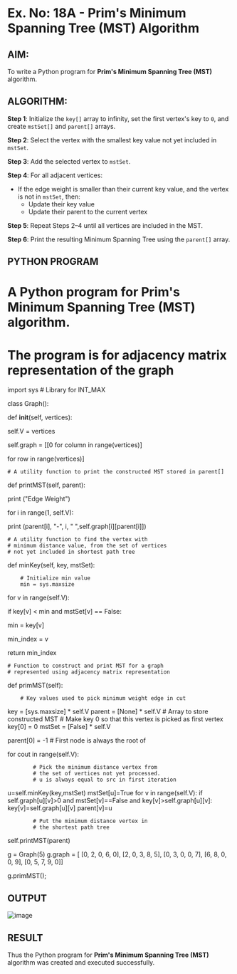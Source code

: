 # Ex. No: 18A - Prim's Minimum Spanning Tree (MST) Algorithm

## AIM:
To write a Python program for **Prim's Minimum Spanning Tree (MST)** algorithm.

## ALGORITHM:

**Step 1**: Initialize the `key[]` array to infinity, set the first vertex's key to `0`, and create `mstSet[]` and `parent[]` arrays.

**Step 2**: Select the vertex with the smallest key value not yet included in `mstSet`.

**Step 3**: Add the selected vertex to `mstSet`.

**Step 4**: For all adjacent vertices:
- If the edge weight is smaller than their current key value, and the vertex is not in `mstSet`, then:
  - Update their key value
  - Update their parent to the current vertex

**Step 5**: Repeat Steps 2–4 until all vertices are included in the MST.

**Step 6**: Print the resulting Minimum Spanning Tree using the `parent[]` array.

## PYTHON PROGRAM

# A Python program for Prim's Minimum Spanning Tree (MST) algorithm.
# The program is for adjacency matrix representation of the graph

import sys # Library for INT_MAX

class Graph():

def __init__(self, vertices):
		
  self.V = vertices
	
  self.graph = [[0 for column in range(vertices)]
	
  for row in range(vertices)]

	# A utility function to print the constructed MST stored in parent[]
def printMST(self, parent):
	
  print ("Edge   Weight")
		
  for i in range(1, self.V):
			 
  print (parent[i], "-", i, "  ",self.graph[i][parent[i]])

	# A utility function to find the vertex with
	# minimum distance value, from the set of vertices
	# not yet included in shortest path tree

def minKey(self, key, mstSet):

		# Initialize min value
		min = sys.maxsize

for v in range(self.V):

   if key[v] < min and mstSet[v] == False:
		
   min = key[v]
		
   min_index = v
		
  return min_index

	# Function to construct and print MST for a graph
	# represented using adjacency matrix representation
 def primMST(self):

		# Key values used to pick minimum weight edge in cut
key = [sys.maxsize] * self.V
		parent = [None] * self.V # Array to store constructed MST
		# Make key 0 so that this vertex is picked as first vertex
		key[0] = 0
		mstSet = [False] * self.V

parent[0] = -1 # First node is always the root of

for cout in range(self.V):

			# Pick the minimum distance vertex from
			# the set of vertices not yet processed.
			# u is always equal to src in first iteration
u=self.minKey(key,mstSet)
			mstSet[u]=True
			for v in range(self.V):
			    if self.graph[u][v]>0 and mstSet[v]==False and key[v]>self.graph[u][v]:
			        key[v]=self.graph[u][v]
			        parent[v]=u

			# Put the minimum distance vertex in
			# the shortest path tree
			
self.printMST(parent)

g = Graph(5)
g.graph = [ [0, 2, 0, 6, 0],
			[2, 0, 3, 8, 5],
			[0, 3, 0, 0, 7],
			[6, 8, 0, 0, 9],
			[0, 5, 7, 9, 0]]

g.primMST();



## OUTPUT

![image](https://github.com/user-attachments/assets/e1083a66-9840-4564-97e7-df9604e2b8ef)



## RESULT
Thus the Python program for **Prim's Minimum Spanning Tree (MST)** algorithm was created and executed successfully.



